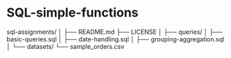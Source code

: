 # SQL-simple-functions
sql-assignments/
│
├── README.md
├── LICENSE
│
├── queries/
│   ├── basic-queries.sql
│   ├── date-handling.sql
│   ├── grouping-aggregation.sql
│
└── datasets/
    └── sample_orders.csv
